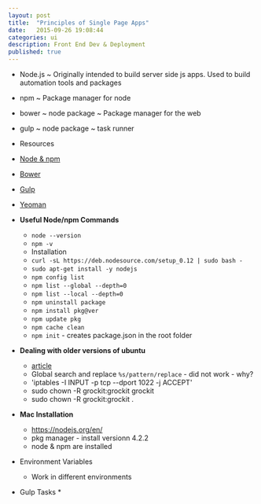 ```yaml
---
layout: post
title:  "Principles of Single Page Apps"
date:   2015-09-26 19:08:44
categories: ui
description: Front End Dev & Deployment
published: true
---
```


* Node.js ~ Originally intended to build server side js apps. Used to build automation tools and packages
* npm ~ Package manager for node
* bower ~ node package ~ Package manager for the web
* gulp ~ node package ~ task runner

* Resources
* [Node & npm](http://www.sitepoint.com/beginners-guide-node-package-manager)
* [Bower](https://blog.engineyard.com/2014/frontend-dependencies-management-part-1)
* [Gulp](https://blog.engineyard.com/2014/frontend-dependencies-management-part-2)
* [Yeoman](https://blog.engineyard.com/2014/frontend-dependencies-management-part-3)

* __Useful Node/npm Commands__
  * `node --version`
  * `npm -v`
  * Installation
  * `curl -sL https://deb.nodesource.com/setup_0.12 | sudo bash -`
  * `sudo apt-get install -y nodejs`
  * `npm config list`
  * `npm list --global --depth=0`
  * `npm list --local --depth=0`
  * `npm uninstall package`
  * `npm install pkg@ver`
  * `npm update pkg`
  * `npm cache clean`
  * `npm init` - creates package.json in the root folder

* __Dealing with older versions of ubuntu__
  * [article](http://stackoverflow.com/questions/30316812/ubuntu-apt-get-unable-to-fetch-packages)
  * Global search and replace `%s/pattern/replace` - did not work - why?
  * 'iptables -I INPUT -p tcp --dport 1022 -j ACCEPT'
  * sudo chown -R grockit:grockit grockit
  * sudo chown -R grockit:grockit .

* __Mac Installation__
  * https://nodejs.org/en/
  * pkg manager - install versionn 4.2.2
  * node & npm are installed

* Environment Variables
  * Work in different environments

* Gulp Tasks
  * 